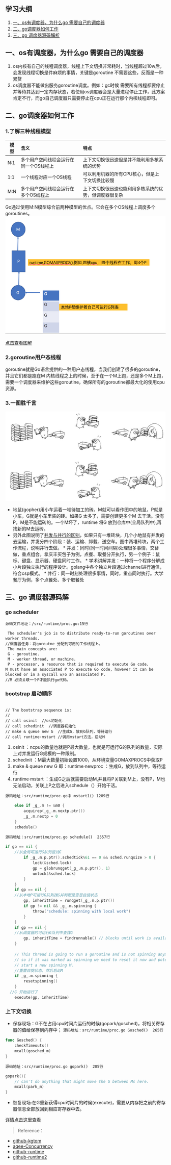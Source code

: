 ## 学习大纲
1. [一、os有调度器，为什么go 需要自己的调度器](#1)
2. [二、go调度器如何工作](#2) 
3. [三、go 调度器源码解析](#3) 


## <span id="1">一、os有调度器，为什么go 需要自己的调度器</span>
1.  os内核有自己的线程调度器，线程上下文切换非常耗时，当线程超过10w后，会发现线程切换是件麻烦的事情，关键是goroutine 不需要这些，反而是一种累赘
2.  os调度器不能做出服务goroutine调度。例如：gc时候 需要所有线程都要停止并等待其达到一定内存状态，若使用os调度器会是大量进程停止工作，此方案肯定不行，而go自己调度器只需要停止在cpu正在运行那个内核线程即可。
## <span id="2">二、go调度器如何工作</span>

### 1.了解三种线程模型

|模型	|含义	|特点|
| - | :- | :- | 
|N:1|	多个用户空间线程会运行在同一个OS线程上|上下文切换很迅速但是并不能利用多核系统的优势
|1:1|	一个线程对应一个OS线程|可以利用机器的所有CPU核心，但是上下文切换比较慢
|M:N|	多个用户空间线程会运行在多个OS线程上|上下文切换很迅速也能利用多核系统的优势，但调度器很复杂

 Go通过使用M:N模型综合前两种模型的优点。它会在多个OS线程上调度多个goroutines。
 ![sched](https://github.com/kgtom/back-end/blob/master/pic/sched.png)
 
 [点击查看图解](https://github.com/kgtom/go-notes/blob/master/runtime2.md)
 
### 2.goroutine用户态线程
  goroutine就是Go语言提供的一种用户态线程，当我们创建了很多的goroutine，并且它们都是跑在M 内核线程之上的时候，至于在一个M上跑，还是多个M上跑，需要一个调度器来维护这些goroutine，确保所有的goroutine都最大化的使用cpu资源。
  
### 3.一图胜千言
![goroutine](https://github.com/kgtom/back-end/blob/master/pic/goroutine.jpg)
* 地鼠(gopher)用小车运着一堆待加工的砖。M就可以看作图中的地鼠，P就是小车，G就是小车里装的砖。如果G 太多了，需要创建更多个M 去干活。没有P，M是不能运砖的。一个M坏了，runtime 将G 放到仓库中(全局队列中),再找新的M去运砖。
* 另外此图说明了[并发与并行的区别](http://www.aqee.net/docs/Concurrency-is-not-Parallelism/#slide-1)，如果只有一堆砖块，几个小地鼠有并发的去运输，并发分四个阶段：装、运输、卸载、送空车。图中两堆砖块，两个工作流程，说明并行去做。
        *  并发：同时(同一时间间隔)处理很多事情，交替做，重点组合。拿庆丰买包子为例，点餐、取餐分开执行，另一个例子：鼠标、键盘、显示器、硬盘同时工作。
        *  学术讲解并发：一种将一个程序分解成小片段独立执行的程序设计。golang中各个独立片段通过channel进行通信，符合csp模式。
        *  并行：同一时刻处理很多事情，同时，重点同时执行。大学餐厅为例，多个点餐处、多个取餐处
        

## <span id="3">三、go 调度器源码解</span>


### go scheduler 
`源码文件地址：/src/runtime/proc.go:15行`
~~~
 The scheduler's job is to distribute ready-to-run goroutines over worker threads.  
//调度器任务：将goroutne 分配到可用的工作线程上。
 The main concepts are:  
 G - goroutine.  
 M - worker thread, or machine.  
 P - processor, a resource that is required to execute Go code.  
M must have an associated P to execute Go code, however it can be blocked or in a syscall w/o an associated P.
//M 必须关联一个P才能执行go代码。
~~~


### bootstrap 启动顺序
~~~

// The bootstrap sequence is:  
//  
// call osinit  //os初始化
// call schedinit  //调度器初始化
// make & queue new G  //生成G，放到G队列，等待运行
// call runtime·mstart //调用mstart方法，启动M
~~~
1.  osinit ：ncpu的数量也就是P最大数量，也就是可运行G的队列的数量，实际上对并发运行G规模的一种限制。
2.  schedinit ：M最大数量初始设置1000，从环境变量GOMAXPROCS中获取P
3. make & queue new G 即：runtime·newproc ：生成G，放到队列中，等待运行
4. runtime·mstart ：生成G之后就需要启动M,并且将P关联到M上，没有P，M也无法启动，关联上P之后进入schedule（）开始干活。

`源码地址：src/runtime/proc.go中 mstart1() 1289行`
~~~go
    else if _g_.m != &m0 {
		acquirep(_g_.m.nextp.ptr())
		_g_.m.nextp = 0
	}
	schedule()
~~~

`源码地址：src/runtime/proc.go schedule()  2557行`

~~~go
if gp == nil {
	//从全局可运行G队列查找G
		if _g_.m.p.ptr().schedtick%61 == 0 && sched.runqsize > 0 {
			lock(&sched.lock)
			gp = globrunqget(_g_.m.p.ptr(), 1)
			unlock(&sched.lock)
		}
	}
	if gp == nil {
    //从本地P可运行G队列找G并判断是否是自旋状态
		gp, inheritTime = runqget(_g_.m.p.ptr())
		if gp != nil && _g_.m.spinning {
			throw("schedule: spinning with local work")
		}
	}
	if gp == nil {
    //从调度器的可运行G队列中查找G
		gp, inheritTime = findrunnable() // blocks until work is available
	}

	// This thread is going to run a goroutine and is not spinning anymore,
	// so if it was marked as spinning we need to reset it now and potentially
	// start a new spinning M.
    //重置自旋状态，然后启动M
	if _g_.m.spinning {
		resetspinning()
	}
  //G 开始运行了
	execute(gp, inheritTime)

~~~



### 上下文切换

* 保存现场：G不在占用cpu时间片运行的时候(gopark/gosched)，将相关寄存器的值给保存到内存中；
`源码地址：src/runtime/proc.go Gosched()  265行`
~~~go
func Gosched() {
	checkTimeouts()
	mcall(gosched_m)
}
~~~

`源码地址：src/runtime/proc.go gopark()  285行`
~~~go
gopark(){
	// can't do anything that might move the G between Ms here.
	mcall(park_m)
}
~~~
* 恢复现场:在G重新获得cpu时间片的时候(execute)，需要从内存把之前的寄存器信息全部放回到相应寄存器中去。




[详情点击这里查看](https://github.com/kgtom/go-notes/blob/master/runtime.md)



>Reference：
* [github-kgtom](https://github.com/kgtom/go_case/blob/master/2018summary/goroutine%E7%90%86%E8%A7%A3)
* [aqee-Concurrency](http://www.aqee.net/docs/Concurrency-is-not-Parallelism/#slide-19)
* [github-runtime](https://github.com/kgtom/go-notes/blob/master/runtime.md)
* [github-runtime2](https://github.com/kgtom/go-notes/blob/master/runtime2.md)
